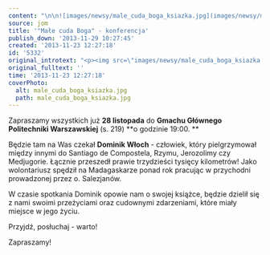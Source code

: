 ```yaml
---
content: "\n\n![images/newsy/male_cuda_boga_ksiazka.jpg](images/newsy/male_cuda_boga_ksiazka.jpg)Zapraszamy wszystkich już **28 listopada** do **Gmachu Głównego Politechniki Warszawskiej**\_(s. 219) **o godzinie 19:00.\_**\n\r\n\nBędzie tam na Was czekał **Dominik Włoch** - człowiek, który pielgrzymował między innymi do Santiago de Compostela, Rzymu, Jerozolimy czy Medjugorie. Łącznie przeszedł prawie trzydzieści tysięcy kilometrów! Jako wolontariusz spędził na Madagaskarze ponad rok pracując w przychodni prowadzonej przez o. Salezjanów.\n\r\n\nW czasie spotkania Dominik opowie nam o swojej książce, będzie dzielił się z nami swoimi przeżyciami oraz cudownymi zdarzeniami, które miały miejsce w jego życiu.\n\r\n\nPrzyjdź, posłuchaj - warto!\n\r\n\nZapraszamy!\n"
source: jom
title: '"Małe cuda Boga" - konferencja'
publish_down: '2013-11-29 10:27:45'
created: '2013-11-23 12:27:18'
id: '5332'
original_introtext: "<p><img src=\"images/newsy/male_cuda_boga_ksiazka.jpg\" border=\"0\" width=\"250\" height=\"171\" style=\"float: left; border: 0; margin-left: 10px; margin-right: 10px;\" />Zapraszamy wszystkich już <strong>28 listopada</strong> do <strong>Gmachu Głównego Politechniki Warszawskiej</strong>\_(s. 219) <strong>o godzinie 19:00.\_</strong></p>\r\n<p style=\"text-align: justify;\">Będzie tam na Was czekał <strong>Dominik Włoch</strong> - człowiek, który pielgrzymował między innymi do Santiago de Compostela, Rzymu, Jerozolimy czy Medjugorie. Ł<span style=\"line-height: 1.3em;\">ą</span><span style=\"line-height: 1.3em;\">cznie przeszedł prawie trzydzieści tysięcy kilometrów! Jako wolontariusz spędził na Madagaskarze ponad rok pracuj</span><span style=\"line-height: 1.3em;\">ą</span><span style=\"line-height: 1.3em;\">c w przychodni prowadzonej przez o. Salezjanów.</span></p>\r\n<p style=\"text-align: justify;\">W czasie spotkania Dominik opowie nam o swojej ksi<span style=\"line-height: 1.3em;\">ą</span><span style=\"line-height: 1.3em;\">żce, będzie dzielił się z nami swoimi przeżyciami oraz cudownymi zdarzeniami, które miały miejsce w jego życiu.</span></p>\r\n<p>Przyjdź, posłuchaj - warto!</p>\r\n<p>Zapraszamy!</p>"
original_fulltext: ''
time: '2013-11-23 12:27:18'
coverPhoto:
  alt: male_cuda_boga_ksiazka.jpg
  path: male_cuda_boga_ksiazka.jpg
---
```

Zapraszamy wszystkich już **28 listopada** do **Gmachu Głównego Politechniki Warszawskiej** (s. 219) **o godzinie 19:00. **


Będzie tam na Was czekał **Dominik Włoch** - człowiek, który pielgrzymował między innymi do Santiago de Compostela, Rzymu, Jerozolimy czy Medjugorie. Łącznie przeszedł prawie trzydzieści tysięcy kilometrów! Jako wolontariusz spędził na Madagaskarze ponad rok pracując w przychodni prowadzonej przez o. Salezjanów.


W czasie spotkania Dominik opowie nam o swojej książce, będzie dzielił się z nami swoimi przeżyciami oraz cudownymi zdarzeniami, które miały miejsce w jego życiu.


Przyjdź, posłuchaj - warto!


Zapraszamy!


<!--{{json:{"created_date":"2013-11-23 12:27:18","publish_down":"2013-11-29 10:27:45","id":"5332"}}}-->